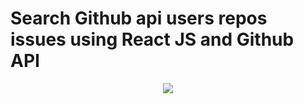 # Search Github api users repos issues using React JS and Github API


<p style="text-align: center;"><img src="https://i.imgur.com/5ObewY8.png"></p>
